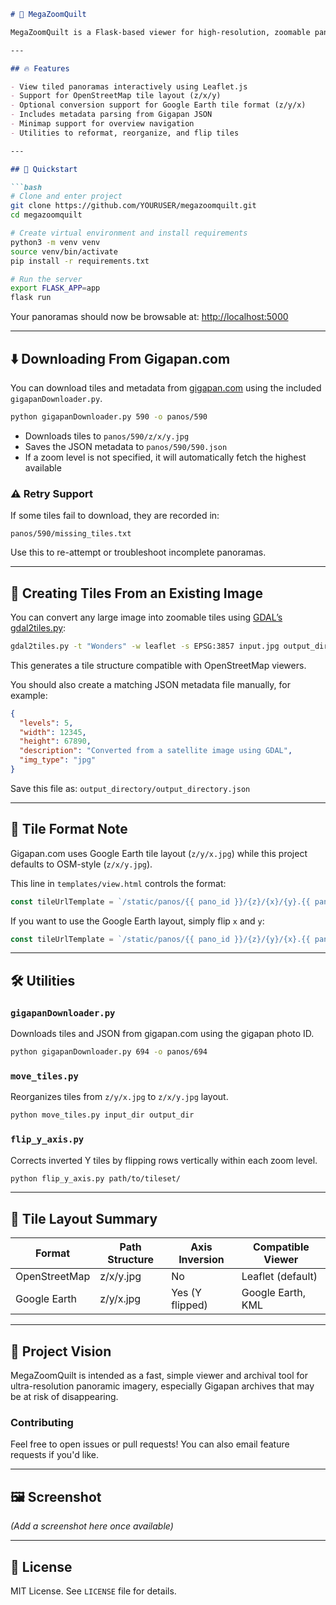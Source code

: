 
````markdown
# 🧵 MegaZoomQuilt

MegaZoomQuilt is a Flask-based viewer for high-resolution, zoomable panoramas using OpenStreetMap-style tile sets. It supports Gigapan imagery, self-tiled imagery (via `gdal2tiles.py`), and includes minimap and metadata features.

---

## 🔥 Features

- View tiled panoramas interactively using Leaflet.js
- Support for OpenStreetMap tile layout (z/x/y)
- Optional conversion support for Google Earth tile format (z/y/x)
- Includes metadata parsing from Gigapan JSON
- Minimap support for overview navigation
- Utilities to reformat, reorganize, and flip tiles

---

## 🚀 Quickstart

```bash
# Clone and enter project
git clone https://github.com/YOURUSER/megazoomquilt.git
cd megazoomquilt

# Create virtual environment and install requirements
python3 -m venv venv
source venv/bin/activate
pip install -r requirements.txt

# Run the server
export FLASK_APP=app
flask run
````

Your panoramas should now be browsable at: [http://localhost:5000](http://localhost:5000)

---

## ⬇️ Downloading From Gigapan.com

You can download tiles and metadata from [gigapan.com](http://gigapan.com) using the included `gigapanDownloader.py`.

```bash
python gigapanDownloader.py 590 -o panos/590
```

* Downloads tiles to `panos/590/z/x/y.jpg`
* Saves the JSON metadata to `panos/590/590.json`
* If a zoom level is not specified, it will automatically fetch the highest available

### ⚠️ Retry Support

If some tiles fail to download, they are recorded in:

```
panos/590/missing_tiles.txt
```

Use this to re-attempt or troubleshoot incomplete panoramas.

---

## 🧱 Creating Tiles From an Existing Image

You can convert any large image into zoomable tiles using [GDAL’s gdal2tiles.py](https://gdal.org/programs/gdal2tiles.html):

```bash
gdal2tiles.py -t "Wonders" -w leaflet -s EPSG:3857 input.jpg output_directory/
```

This generates a tile structure compatible with OpenStreetMap viewers.

You should also create a matching JSON metadata file manually, for example:

```json
{
  "levels": 5,
  "width": 12345,
  "height": 67890,
  "description": "Converted from a satellite image using GDAL",
  "img_type": "jpg"
}
```

Save this file as: `output_directory/output_directory.json`

---

## 🧭 Tile Format Note

Gigapan.com uses Google Earth tile layout (`z/y/x.jpg`) while this project defaults to OSM-style (`z/x/y.jpg`).

This line in `templates/view.html` controls the format:

```javascript
const tileUrlTemplate = `/static/panos/{{ pano_id }}/{z}/{x}/{y}.{{ pano.img_type }}`;
```

If you want to use the Google Earth layout, simply flip `x` and `y`:

```javascript
const tileUrlTemplate = `/static/panos/{{ pano_id }}/{z}/{y}/{x}.{{ pano.img_type }}`;
```

---

## 🛠️ Utilities

### `gigapanDownloader.py`

Downloads tiles and JSON from gigapan.com using the gigapan photo ID.

```bash
python gigapanDownloader.py 694 -o panos/694
```

### `move_tiles.py`

Reorganizes tiles from `z/y/x.jpg` to `z/x/y.jpg` layout.

```bash
python move_tiles.py input_dir output_dir
```

### `flip_y_axis.py`

Corrects inverted Y tiles by flipping rows vertically within each zoom level.

```bash
python flip_y_axis.py path/to/tileset/
```

---

## 🧪 Tile Layout Summary

| Format        | Path Structure | Axis Inversion  | Compatible Viewer |
| ------------- | -------------- | --------------- | ----------------- |
| OpenStreetMap | z/x/y.jpg      | No              | Leaflet (default) |
| Google Earth  | z/y/x.jpg      | Yes (Y flipped) | Google Earth, KML |

---

## 🌱 Project Vision

MegaZoomQuilt is intended as a fast, simple viewer and archival tool for ultra-resolution panoramic imagery, especially Gigapan archives that may be at risk of disappearing.

### Contributing

Feel free to open issues or pull requests! You can also email feature requests if you'd like.

---

## 🖼️ Screenshot

*(Add a screenshot here once available)*

---

## 📄 License

MIT License. See `LICENSE` file for details.

